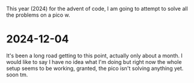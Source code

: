 This year (2024) for the advent of code, I am going to attempt to solve all the problems on a pico w.


# 2024-12-04
It's been a long road getting to this point, actually only about a month. I would like to say I have no idea what I'm doing but right now the whole setup seems to be working, granted, the pico isn't solving anything yet. soon tm.